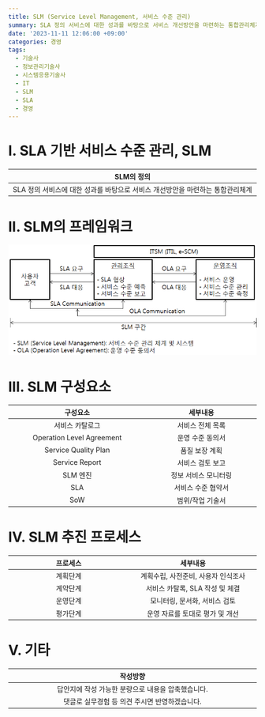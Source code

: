 ```yaml
---
title: SLM (Service Level Management, 서비스 수준 관리)
summary: SLA 정의 서비스에 대한 성과를 바탕으로 서비스 개선방안을 마련하는 통합관리체계
date: '2023-11-11 12:06:00 +09:00'
categories: 경영
tags:
  - 기술사
  - 정보관리기술사
  - 시스템응용기술사
  - IT
  - SLM
  - SLA
  - 경영
---
```


# I. SLA 기반 서비스 수준 관리, SLM

SLM의 정의 |
:---:|
SLA 정의 서비스에 대한 성과를 바탕으로 서비스 개선방안을 마련하는 통합관리체계 |

# II. SLM의 프레임워크

![샘플이미지](/assets/2023-11-11-SLM01.webp "출처:https://itpenote.tistory.com/205")

# III. SLM 구성요소

구성요소 | 세부내용
:---:|:---:
서비스 카탈로그 | 서비스 전체 목록
Operation Level Agreement | 운영 수준 동의서
Service Quality Plan | 품질 보장 계획
Service Report | 서비스 검토 보고
SLM 엔진 | 정보 서비스 모니터링
SLA | 서비스 수준 협약서
SoW | 범위/작업 기술서

# IV. SLM 추진 프로세스

프로세스 | 세부내용
:---: | :---:
계획단계 | 계획수립, 사전준비, 사용자 인식조사
계약단계 | 서비스 카탈록, SLA 작성 및 체결
운영단계 | 모니터링, 문서화, 서비스 검토
평가단계 | 운영 자료를 토대로 평가 및 개선


# V. 기타

작성방향 |
:---:|
답안지에 작성 가능한 분량으로 내용을 압축했습니다. |
댓글로 실무경험 등 의견 주시면 반영하겠습니다. |

<style>
table th:first-of-type {
    width: 1%;
}
table th:nth-of-type(2) {
    width: 1%;
}
table th:nth-of-type(3) {
    width: 1%;
}
</style>